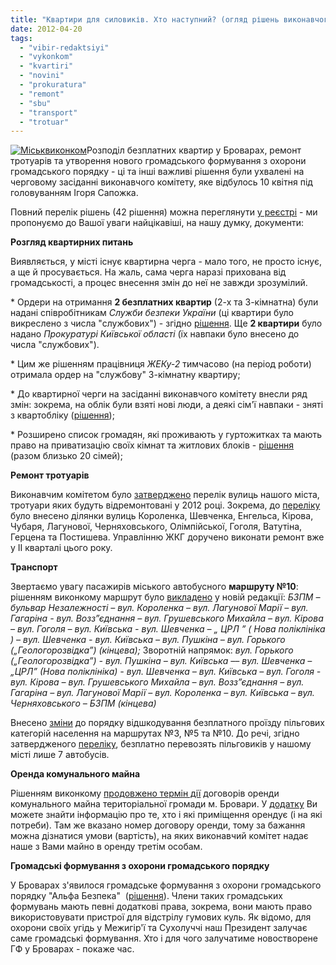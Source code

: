 ```yaml
---
title: "Квартири для силовиків. Хто наступний? (огляд рішень виконавчого комітету)"
date: 2012-04-20
tags: 
  - "vibir-redaktsiyi"
  - "vykonkom"
  - "kvartiri"
  - "novini"
  - "prokuratura"
  - "remont"
  - "sbu"
  - "transport"
  - "trotuar"
---
```


[![](https://mpz.brovary.org/wp-content/uploads/2012/04/Miskvikonkom.jpg "Міськвиконком")](https://mpz.brovary.org/wp-content/uploads/2012/04/Miskvikonkom.jpg)Розподіл безплатних квартир у Броварах, ремонт тротуарів та утворення нового громадського формування з охорони громадського порядку - ці та інші важливі рішення були ухвалені на черговому засіданні виконавчого комітету, яке відбулось 10 квітня під головуванням Ігоря Сапожка.

Повний перелік рішень (42 рішення) можна переглянути [у реєстрі](http://docs.pravo-znaty.org.ua/s/0/20/2/0?from=10.04.2012&to=10.04.2012&type=1&status=0 "Рішення виконавчого комітету за 10.04.2012р.") - ми пропонуємо до Вашої уваги найцікавіші, на нашу думку, документи:

**Розгляд квартирних питань**

Виявляється, у місті існує квартирна черга - мало того, не просто існує, а ще й просувається. На жаль, сама черга наразі прихована від громадськості, а процес внесення змін до неї не завжди зрозумілий.

\* Ордери на отримання **2 безплатних квартир** (2-х та 3-кімнатна) були надані співробітникам _Служби безпеки України_ (ці квартири було викреслено з числа "службових") - згідно [рішення](http://docs.pravo-znaty.org.ua/p1200/10.04.2012/171 "Про видачу ордерів на заселення житлової площі"). Ще **2 квартири** було надано _Прокуратурі Київської області_ (їх навпаки було внесено до числа "службових").

\* Цим же рішенням працівниця _ЖЕКу-2_ тимчасово (на період роботи) отримала ордер на "службову" 3-кімнатну квартиру;

\* До квартирної черги на засіданні виконавчого комітету внесли ряд змін: зокрема, на облік були взяті нові люди, а деякі сім'ї навпаки - зняті з квартобліку ([рішення](http://docs.pravo-znaty.org.ua/p1189/10.04.2012/151 "Про взяття на квартоблік у виконкомі міської ради"));

\* Розширено список громадян, які проживають у гуртожитках та мають право на приватизацію своїх кімнат та житлових блоків - [рішення](http://docs.pravo-znaty.org.ua/p1188/10.04.2012/152 "Про затвердження списків громадян проживаючих та зареєстрованих в гуртожитках міста та видачу ордерів на жилі приміщення в гуртожитках") (разом близько 20 сімей);

**Ремонт тротуарів** <!--more-->

Виконавчим комітетом було [затверджено](http://docs.pravo-znaty.org.ua/p1209/10.04.2012/181 "Про затвердження Переліку вулиць міста Бровари , тротуари, яких підлягають поточному ремонту в 2012 році") перелік вулиць нашого міста, тротуари яких будуть відремонтовані у 2012 році. Зокрема, до [переліку](http://brovary-rada.gov.ua/sites/default/files/doc/2012/vukonkom09/dodatok_181_10-04-2012.doc "Перелік тротуарів") було внесено ділянки вулиць Короленка, Шевченка, Енгельса, Кірова, Чубаря, Лагунової, Черняховського, Олімпійської, Гоголя, Ватутіна, Герцена та Постишева. Управлінню ЖКГ доручено виконати ремонт вже у ІІ кварталі цього року.

**Транспорт**

Звертаємо увагу пасажирів міського автобусного **маршруту №10**: рішенням виконкому маршрут було [викладено](http://docs.pravo-znaty.org.ua/p1205/10.04.2012/172 "Про внесення змін в роботу міського автобусного маршруту №10") у новій редакції: _БЗПМ – бульвар Незалежності – вул. Короленка – вул. Лагунової Марії – вул. Гагаріна - вул. Возз”єднання – вул. Грушевського Михайла – вул. Кірова – вул. Гоголя – вул. Київська - вул. Шевченка – „ ЦРЛ ” ( Нова поліклініка ) – вул. Шевченка - вул. Київська – вул. Пушкіна – вул. Горького („Геологорозвідка”) (кінцева);_ Зворотній напрямок: _вул. Горького („Геологорозвідка”) - вул. Пушкіна – вул. Київська –– вул. Шевченка – „ЦРЛ” (Нова поліклініка) - вул. Шевченка – вул. Київська – вул. Гоголя - вул. Кірова – вул. Грушевського Михайла – вул. Возз”єднання – вул. Гагаріна – вул. Лагунової Марії – вул. Короленка – вул. Київська – вул. Черняховського – БЗПМ (кінцева)_

Внесено [зміни](http://docs.pravo-znaty.org.ua/p1206/10.04.2012/173 "Про Порядок відшкодування витрат за безкоштовне перевезення без обмежень пільгових категорій населення м. Бровари пасажирським автомобільним транспортом загального користування на 2012 рік") до порядку відшкодування безплатного проїзду пільгових категорій населення на маршрутах №3, №5 та №10. До речі, згідно затвердженого [переліку](http://brovary-rada.gov.ua/sites/default/files/doc/2012/vukonkom09/dodatok_173_10-04-2012.doc "Перелік безкоштовних перевізників"), безплатно перевозять пільговиків у нашому місті лише 7 автобусів.

**Оренда комунального майна**

Рішенням виконкому [продовжено термін дії](http://docs.pravo-znaty.org.ua/p1195/10.04.2012/158 "Про продовження терміну дії договорів оренди комунального майна територіальної громади м. Бровари") договорів оренди комунального майна територіальної громади м. Бровари. У [додатку](http://brovary-rada.gov.ua/sites/default/files/doc/2012/vukonkom09/ok_158_10-04-2012.doc "Перелік") Ви можете знайти інформацію про те, хто і які приміщення орендує (і на які потреби). Там же вказано номер договору оренди, тому за бажання можна дізнатися умови (вартість), на яких виконавчий комітет надає наше з Вами майно в оренду третім особам.

**Громадські формування з охорони громадського порядку**

У Броварах з'явилося громадське формування з охорони громадського порядку "Альфа Безпека"  ([рішення](http://docs.pravo-znaty.org.ua/p1212/10.04.2012/187 "Про реєстрацію громадського формування з охорони громадського порядку „АЛЬФА БЕЗПЕКА”")). Члени таких громадських формувань мають певні додаткові права, зокрема, вони мають право використовувати пристрої для відстрілу гумових куль. Як відомо, для охорони своїх угідь у Межигір'ї та Сухолуччі наш Президент залучає саме громадські формування. Хто і для чого залучатиме новостворене ГФ у Броварах - покаже час.

